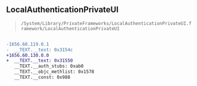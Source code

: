 ## LocalAuthenticationPrivateUI

> `/System/Library/PrivateFrameworks/LocalAuthenticationPrivateUI.framework/LocalAuthenticationPrivateUI`

```diff

-1656.60.119.0.1
-  __TEXT.__text: 0x3154c
+1656.60.130.0.0
+  __TEXT.__text: 0x31550
   __TEXT.__auth_stubs: 0xab0
   __TEXT.__objc_methlist: 0x1578
   __TEXT.__const: 0x988

```
